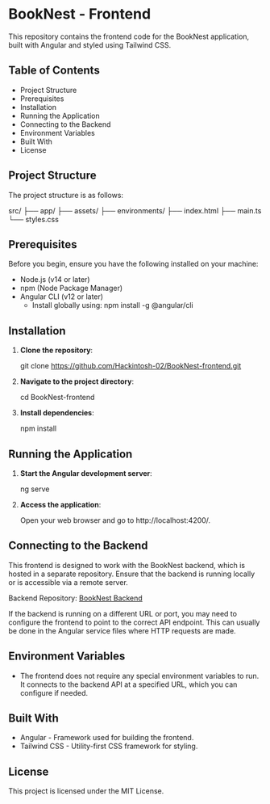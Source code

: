 # BookNest - Frontend

This repository contains the frontend code for the BookNest application, built with Angular and styled using Tailwind CSS.

## Table of Contents

- Project Structure
- Prerequisites
- Installation
- Running the Application
- Connecting to the Backend
- Environment Variables
- Built With
- License

## Project Structure

The project structure is as follows:

src/
  ├── app/
  ├── assets/
  ├── environments/
  ├── index.html
  ├── main.ts
  └── styles.css

## Prerequisites

Before you begin, ensure you have the following installed on your machine:

- Node.js (v14 or later)
- npm (Node Package Manager)
- Angular CLI (v12 or later)
  - Install globally using: npm install -g @angular/cli

## Installation

1. **Clone the repository**:

   git clone https://github.com/Hackintosh-02/BookNest-frontend.git

2. **Navigate to the project directory**:

   cd BookNest-frontend

3. **Install dependencies**:

   npm install

## Running the Application

1. **Start the Angular development server**:

   ng serve

2. **Access the application**:

   Open your web browser and go to http://localhost:4200/.

## Connecting to the Backend

This frontend is designed to work with the BookNest backend, which is hosted in a separate repository. Ensure that the backend is running locally or is accessible via a remote server.

Backend Repository: [BookNest Backend](https://github.com/Hackintosh-02/BookNest-backend)

If the backend is running on a different URL or port, you may need to configure the frontend to point to the correct API endpoint. This can usually be done in the Angular service files where HTTP requests are made.

## Environment Variables

- The frontend does not require any special environment variables to run. It connects to the backend API at a specified URL, which you can configure if needed.

## Built With

- Angular - Framework used for building the frontend.
- Tailwind CSS - Utility-first CSS framework for styling.

## License

This project is licensed under the MIT License.
